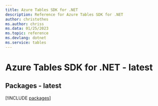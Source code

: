```yaml
---
title: Azure Tables SDK for .NET
description: Reference for Azure Tables SDK for .NET
author: christothes
ms.author: chriss
ms.data: 01/25/2023
ms.topic: reference
ms.devlang: dotnet
ms.service: tables
---
```

# Azure Tables SDK for .NET - latest
## Packages - latest
[!INCLUDE [packages](tables-index.md)]
